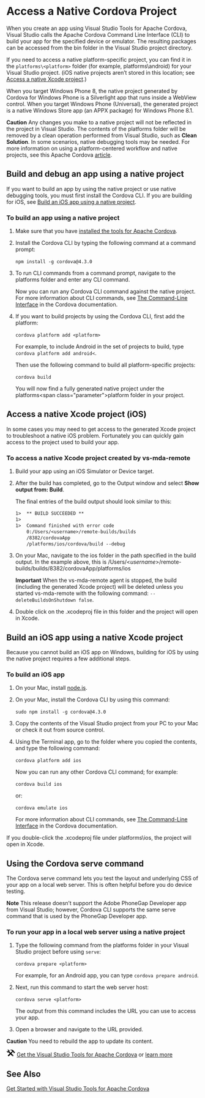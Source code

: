 <properties
   pageTitle="Debug Your App Built with Visual Studio Tools for Apache Cordova | Cordova"
   description="description"
   services="na"
   documentationCenter=""
   authors="Mikejo5000"
   tags=""/>
<tags
   ms.service="na"
   ms.devlang="javascript"
   ms.topic="article"
   ms.tgt_pltfrm="mobile-multiple"
   ms.workload="na"
   ms.date="09/10/2015"
   ms.author="mikejo"/>
# Access a Native Cordova Project

When you create an app using Visual Studio Tools for Apache Cordova, Visual Studio calls the Apache Cordova Command Line Interface (CLI) to build your app for the specified device or emulator. The resulting packages can be accessed from the bin folder in the Visual Studio project directory.

If you need to access a native platform-specific project, you can find it in the `platforms\<platform>` folder (for example, platforms\android) for your Visual Studio project. (iOS native projects aren’t stored in this location; see [Access a native Xcode project](#Xcode).)

When you target Windows Phone 8, the native project generated by Cordova for Windows Phone is a Silverlight app that runs inside a WebView control. When you target Windows Phone (Universal), the generated project is a native Windows Store app (an APPX package) for Windows Phone 8.1.

**Caution** Any changes you make to a native project will not be reflected in the project in Visual Studio. The contents of the platforms folder will be removed by a clean operation performed from Visual Studio, such as **Clean Solution**. In some scenarios, native debugging tools may be needed. For more information on using a platform-centered workflow and native projects, see this Apache Cordova [article](http://cordova.apache.org/docs/en/5.0.0/guide_overview_index.md.html#Overview).

## Build and debug an app using a native project

If you want to build an app by using the native project or use native debugging tools, you must first install the Cordova CLI. If you are building for iOS, see <span>[Build an iOS app using a native project](#iOS)</span>.

### To build an app using a native project

1. Make sure that you have [installed the tools for Apache Cordova](http://aka.ms/mchm38).

2.  Install the Cordova CLI by typing the following command at a command prompt:

	`npm install -g cordova@4.3.0`

3. To run CLI commands from a command prompt, navigate to the platforms folder and enter any CLI command.

    Now you can run any Cordova CLI command against the native project. For more information about CLI commands, see [The Command-Line Interface](http://cordova.apache.org/docs/en/edge/guide_cli_index.md.html#The%20Command-Line%20Interface) in the Cordova documentation.

4.  If you want to build projects by using the Cordova CLI, first add the platform:

	`cordova platform add <platform>`

    For example, to include Android in the set of projects to build, type `cordova platform add android<`.

    Then use the following command to build all platform-specific projects:

	`cordova build`

    You will now find a fully generated native project under the platforms\<span class="parameter">platform</span> folder in your project.

## <a id="Xcode"></a> Access a native Xcode project (iOS)

In some cases you may need to get access to the generated Xcode project to troubleshoot a native iOS problem. Fortunately you can quickly gain access to the project used to build your app.

### To access a native Xcode project created by vs-mda-remote

1.  Build your app using an iOS Simulator or Device target.

2.  After the build has completed, go to the Output window and select **Show output from: Build**.

    The final entries of the build output should look similar to this:
	```
	1>  ** BUILD SUCCEEDED **
	1>  
	1>  Command finished with error code
	    0:/Users/<username>/remote-builds/builds
	    /8382/cordovaApp
	    /platforms/ios/cordova/build --debug
	```
3.  On your Mac, navigate to the ios folder in the path specified in the build output. In the example above, this is /Users/<*username*>/remote-builds/builds/8382/cordovaApp/platforms/ios

    **Important** When the vs-mda-remote agent is stopped, the build (including the generated Xcode project) will be deleted unless you started vs-mda-remote with the following command: `--deleteBuildsOnShutdown false`.

4.  Double click on the .xcodeproj file in this folder and the project will open in Xcode.

## <a id="iOS"></a>Build an iOS app using a native Xcode project

Because you cannot build an iOS app on Windows, building for iOS by using the native project requires a few additional steps.

### To build an iOS app

1.  On your Mac, install [node.js](http://nodejs.org/).

2.  On your Mac, install the Cordova CLI by using this command:

	`sudo npm install -g cordova@4.3.0`

3.  Copy the contents of the Visual Studio project from your PC to your Mac or check it out from source control.

5.  Using the Terminal app, go to the folder where you copied the contents, and type the following command:

	`cordova platform add ios`

    Now you can run any other Cordova CLI command; for example:

	`cordova build ios`

    or:

	`cordova emulate ios`

    For more information about CLI commands, see [The Command-Line Interface](http://cordova.apache.org/docs/en/edge/guide_cli_index.md.html#The%20Command-Line%20Interface) in the Cordova documentation.

If you double-click the .xcodeproj file under platforms\ios, the project will open in Xcode.

## Using the Cordova serve command

The Cordova <span class="code">serve</span> command lets you test the layout and underlying CSS of your app on a local web server. This is often helpful before you do device testing.

**Note** This release doesn’t support the Adobe PhoneGap Developer app from Visual Studio; however, Cordova CLI supports the same <span class="code">serve</span> command that is used by the PhoneGap Developer app.

### To run your app in a local web server using a native project

1.  Type the following command from the platforms folder in your Visual Studio project before using `serve`:

	`cordova prepare <platform>`

    For example, for an Android app, you can type `cordova prepare android`.

5.  Next, run this command to start the web server host:

	`cordova serve <platform>`

    The output from this command includes the URL you can use to access your app.

7.  Open a browser and navigate to the URL provided.

**Caution** You need to rebuild the app to update its content.

![Download the tools](media/access-native-cordova-project/access-native-download-link.png) [Get the Visual Studio Tools for Apache Cordova](http://aka.ms/mchm38) or [learn more](https://www.visualstudio.com/cordova-vs.aspx)

</div></div><div>

## See Also

[Get Started with Visual Studio Tools for Apache Cordova](../getting-started/get-started-vs-tools-apache-cordova.md)
